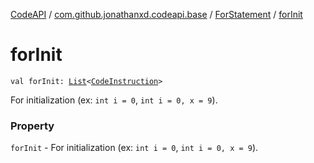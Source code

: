 [CodeAPI](../../index.md) / [com.github.jonathanxd.codeapi.base](../index.md) / [ForStatement](index.md) / [forInit](.)

# forInit

`val forInit: `[`List`](https://kotlinlang.org/api/latest/jvm/stdlib/kotlin.collections/-list/index.html)`<`[`CodeInstruction`](../../com.github.jonathanxd.codeapi/-code-instruction.md)`>`

For initialization (ex: `int i = 0`, `int i = 0, x = 9`).

### Property

`forInit` - For initialization (ex: `int i = 0`, `int i = 0, x = 9`).